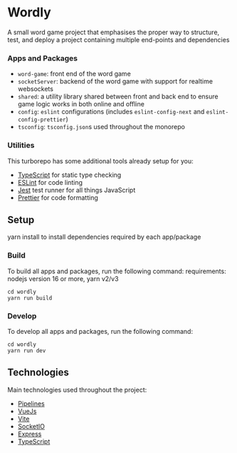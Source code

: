 # Wordly

A small word game project that emphasises the proper way to structure, test, and deploy a project containing multiple end-points and dependencies

### Apps and Packages

- `word-game`: front end of the word game
- `socketServer`: backend of the word game with support for realtime websockets
- `shared`: a utility library shared between front and back end to ensure game logic works in both online and offline
- `config`: `eslint` configurations (includes `eslint-config-next` and `eslint-config-prettier`)
- `tsconfig`: `tsconfig.json`s used throughout the monorepo
### Utilities

This turborepo has some additional tools already setup for you:

- [TypeScript](https://www.typescriptlang.org/) for static type checking
- [ESLint](https://eslint.org/) for code linting
- [Jest](https://jestjs.io) test runner for all things JavaScript
- [Prettier](https://prettier.io) for code formatting

## Setup

yarn install to install dependencies required by each app/package

### Build

To build all apps and packages, run the following command:
requirements: nodejs version 16 or more, yarn v2/v3

```
cd wordly
yarn run build
```

### Develop

To develop all apps and packages, run the following command:

```
cd wordly
yarn run dev
```
## Technologies

Main technologies used throughout the project: 

- [Pipelines](https://turborepo.org/docs/features/pipelines)
- [VueJs](https://vuejs.org/)
- [Vite](https://vitejs.dev/)
- [SocketIO](https://socket.io/)
- [Express](https://expressjs.com/)
- [TypeScript](https://www.typescriptlang.org/)
